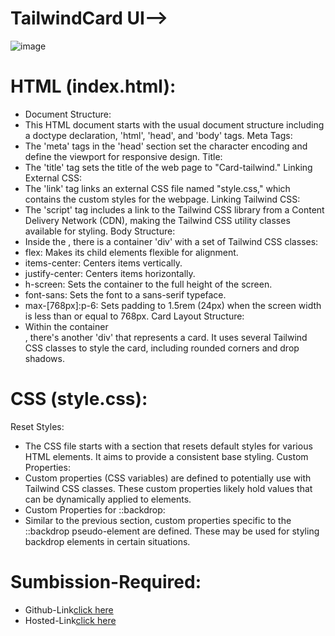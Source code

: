 # TailwindCard UI-->
![image](https://github.com/namishagurunani/TailwindCard/assets/126158413/be0a63bf-1a63-49cd-82a6-76a7fde460c6)

# HTML (index.html):
- Document Structure:
- This HTML document starts with the usual document structure including a doctype declaration, 'html', 'head', and 'body' tags.
  Meta Tags:
- The 'meta' tags in the 'head' section set the character encoding and define the viewport for responsive design.
  Title:
- The 'title' tag sets the title of the web page to "Card-tailwind."
  Linking External CSS:
- The 'link' tag links an external CSS file named "style.css," which contains the custom styles for the webpage.
  Linking Tailwind CSS:
- The 'script' tag includes a link to the Tailwind CSS library from a Content Delivery Network (CDN), making the Tailwind CSS utility classes available for styling.
  Body Structure:
- Inside the <body>, there is a container 'div' with a set of Tailwind CSS classes:
- flex: Makes its child elements flexible for alignment.
- items-center: Centers items vertically.
- justify-center: Centers items horizontally.
- h-screen: Sets the container to the full height of the screen.
- font-sans: Sets the font to a sans-serif typeface.
- max-[768px]:p-6: Sets padding to 1.5rem (24px) when the screen width is less than or equal to 768px.
  Card Layout Structure:
- Within the container <div>, there's another 'div' that represents a card. It uses several Tailwind CSS classes to style the card, including rounded corners and drop shadows.
# CSS (style.css):
  Reset Styles:
- The CSS file starts with a section that resets default styles for various HTML elements. It aims to provide a consistent base styling.
  Custom Properties:
- Custom properties (CSS variables) are defined to potentially use with Tailwind CSS classes. These custom properties likely hold values that can be dynamically 
  applied to elements.
- Custom Properties for ::backdrop:
- Similar to the previous section, custom properties specific to the ::backdrop pseudo-element are defined. These may be used for styling backdrop elements in 
  certain situations.
# Sumbission-Required:
- Github-Link[click here](https://github.com/namishagurunani/TailwindCard)
- Hosted-Link[click here](https://namishagurunani.github.io/TailwindCard/dist/index.html)
